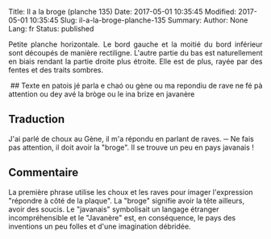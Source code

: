 Title: Il a la broge (planche 135)
Date: 2017-05-01 10:35:45
Modified: 2017-05-01 10:35:45
Slug: il-a-la-broge-planche-135
Summary: 
Author: None
Lang: fr
Status: published

<p style="text-align:justify;">Petite planche horizontale. Le bord gauche et la moitié du bord inférieur sont découpés de manière rectiligne. L'autre partie du bas est naturellement en biais rendant la partie droite plus étroite. Elle est de plus, rayée par des fentes et des traits sombres.</p>
<img style="float: center;" alt="" src="{static}/images/planche_135.png">
## Texte en patois
jé parla  e chaó ou gène ou ma repondiu de rave   ne fé pà attention ou dey avé la bròge ou le ina brize en  javanère

## Traduction
J'ai parlé de choux au Gène, il m'a répondu en parlant de raves.
─   Ne fais pas attention, il doit avoir la "broge". Il se trouve un peu en pays javanais !

## Commentaire
La première phrase utilise les choux et les raves pour imager l'expression "répondre à côté de la plaque".
La "broge" signifie avoir la tête ailleurs, avoir des soucis.
Le "javanais" symbolisait un langage étranger incompréhensible et le "Javanère" est, en conséquence, le pays des inventions un peu folles et d'une imagination débridée.


